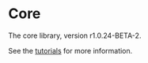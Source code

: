 # Core

The core library, version r1.0.24-BETA-2.

See the [tutorials](tutorials/index.md) for more information.
